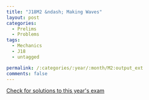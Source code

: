 ```yaml
---
title: "J18M2 &ndash; Making Waves"
layout: post
categories:
  - Prelims
  - Problems
tags:
  - Mechanics
  - J18
  - untagged

permalink: /:categories/:year/:month/M2:output_ext
comments: false
---
```

<object data="2018J2M.pdf" type="application/pdf" width="100%" height="500"></object>
<div class="message"><a href='https://princetonprelim.com/prelim/37/'>Check for solutions to this year's exam</a></div>